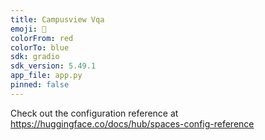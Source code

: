 ```yaml
---
title: Campusview Vqa
emoji: 🐨
colorFrom: red
colorTo: blue
sdk: gradio
sdk_version: 5.49.1
app_file: app.py
pinned: false
---
```


Check out the configuration reference at https://huggingface.co/docs/hub/spaces-config-reference
